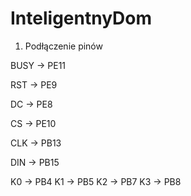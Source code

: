 # InteligentnyDom

1. Podłączenie pinów 

BUSY -> PE11

RST  -> PE9

DC   -> PE8

CS   -> PE10

CLK  -> PB13

DIN  -> PB15

K0 -> PB4
K1 -> PB5
K2 -> PB7
K3 -> PB8
